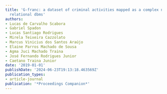 ```yaml
---
title: 'G-franc: a dataset of criminal activities mapped as a complex network in a
  relational dbms'
authors:
- Lucas de Carvalho Scabora
- Gabriel Spadon
- Lucas Santiago Rodrigues
- Mirela Teixeira Cazzolato
- Marcus Vinicius dos Santos Araújo
- Elaine Parros Machado de Sousa
- Agma Juci Machado Traina
- José Fernando Rodrigues Junior
- Caetano Traina Junior
date: '2019-01-01'
publishDate: '2024-06-23T19:13:18.463569Z'
publication_types:
- article-journal
publication: '*Proceedings Companion*'
---
```

